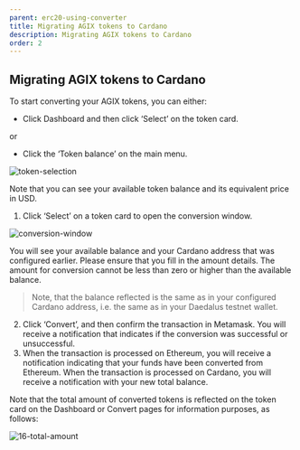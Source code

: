 ```yaml
---
parent: erc20-using-converter
title: Migrating AGIX tokens to Cardano
description: Migrating AGIX tokens to Cardano
order: 2
---
```


## Migrating AGIX tokens to Cardano

To start converting your AGIX tokens, you can either:

+ Click Dashboard and then click ‘Select’ on the token card.

or 

+ Click the ‘Token balance’ on the main menu. 

![token-selection](https://ucarecdn.com/29dec476-caee-4c05-a2b2-1ed1fd75fc86/)

Note that you can see your available token balance and its equivalent price in USD.

1. Click ‘Select’ on a token card to open the conversion window. 	

![conversion-window](https://ucarecdn.com/0d1fc062-0049-4c8b-9150-0543e7fdae8d/-/crop/1027x1092/51,20/-/preview/)

You will see your available balance and your Cardano address that was configured earlier. Please ensure that you fill in the amount details. The amount for conversion cannot be less than zero or higher than the available balance.  

> Note, that the balance reflected is the same as in your configured Cardano address, i.e. the same as in your Daedalus testnet wallet.

2. Click ‘Convert’, and then confirm the transaction in Metamask. You will receive a notification that indicates if the conversion was successful or unsuccessful.
3. When the transaction is processed on Ethereum, you will receive a notification indicating that your funds have been converted from Ethereum. When the transaction is processed on Cardano, you will receive a notification with your new total balance.

Note that the total amount of converted tokens is reflected on the token card on the Dashboard or Convert pages for information purposes, as follows:

![16-total-amount](https://ucarecdn.com/e1b80f96-70f9-4f7c-b4a1-a49562bf69f4/)

